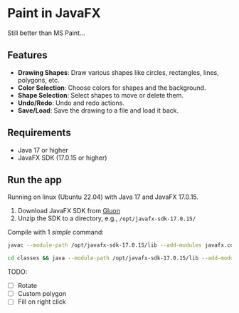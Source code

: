 # Paint in JavaFX 

Still better than MS Paint...

## Features
- **Drawing Shapes**: Draw various shapes like circles, rectangles, lines, polygons, etc.
- **Color Selection**: Choose colors for shapes and the background.
- **Shape Selection**: Select shapes to move or delete them.
- **Undo/Redo**: Undo and redo actions.
- **Save/Load**: Save the drawing to a file and load it back.

## Requirements
- Java 17 or higher
- JavaFX SDK (17.0.15 or higher)


## Run the app

Running on linux (Ubuntu 22.04) with Java 17 and JavaFX 17.0.15.
1. Download JavaFX SDK from [Gluon](https://gluonhq.com/products/javafx/)
2. Unzip the SDK to a directory, e.g., `/opt/javafx-sdk-17.0.15/`

Compile with 1 *simple* command:

```sh
javac --module-path /opt/javafx-sdk-17.0.15/lib --add-modules javafx.controls Main.java DrawingBoard.java PaintToolBar.java StatusBar.java Shapes.java Circle.java Rectangle.java Line.java NPolygon.java Triangle.java Pentagon.java Hexagon.java -d classes
```

```sh
cd classes && java --module-path /opt/javafx-sdk-17.0.15/lib --add-modules javafx.controls,javafx.fxml,javafx.graphics,javafx.media,javafx.swing,javafx.web Main && cd ..
```

TODO:
- [ ] Rotate
- [ ] Custom polygon
- [ ] Fill on right click